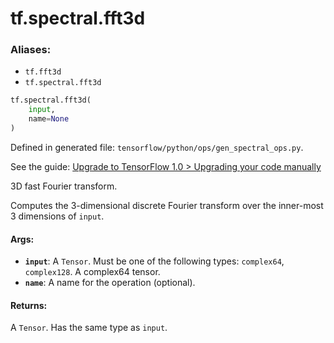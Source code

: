 <div itemscope itemtype="http://developers.google.com/ReferenceObject">
<meta itemprop="name" content="tf.spectral.fft3d" />
<meta itemprop="path" content="Stable" />
</div>

# tf.spectral.fft3d

### Aliases:

* `tf.fft3d`
* `tf.spectral.fft3d`

``` python
tf.spectral.fft3d(
    input,
    name=None
)
```



Defined in generated file: `tensorflow/python/ops/gen_spectral_ops.py`.

See the guide: [Upgrade to TensorFlow 1.0 > Upgrading your code manually](../../../../api_guides/python/upgrade.md#Upgrading_your_code_manually)

3D fast Fourier transform.

Computes the 3-dimensional discrete Fourier transform over the inner-most 3
dimensions of `input`.

#### Args:

* <b>`input`</b>: A `Tensor`. Must be one of the following types: `complex64`, `complex128`.
    A complex64 tensor.
* <b>`name`</b>: A name for the operation (optional).


#### Returns:

A `Tensor`. Has the same type as `input`.